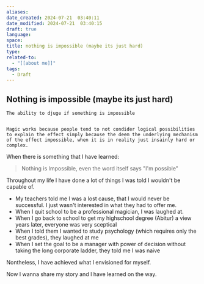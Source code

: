 ```yaml
---
aliases: 
date_created: 2024-07-21  03:40:11
date_modified: 2024-07-21  03:40:15
draft: true
language: 
space: 
title: nothing is impossible (maybe its just hard)
type: 
related-to:
  - "[[about me]]"
tags:
  - Draft
---
```

## Nothing is impossible (maybe its just hard)

	The ability to djuge if something is impossible 


	Magic works because people tend to not condider logical possibilities to explain the effect simply because the deem the underlying mechanism of the effect impossible, when it is in reality just insainly hard or complex.

When there is something that I have learned:

> Nothing is Impossible, even the word itself says "I'm possible"

Throughout my life I have done a lot of things I was told I wouldn't be capable of.

- My teachers told me I was a lost cause, that I would never be successful. I just wasn't interested in what they had to offer me.
- When I quit school to be a professional magician, I was laughed at.
- When I go back to school to get my highschool degree (Abitur) a view years later, everyone was very sceptical
- When I told them I wanted to study psychology (which requires only the best grades), they laughed at me
- When I set the goal to be a manager with power of decision without taking the long corporate ladder, they told me I was naive

Nontheless, I have achieved what I envisioned for myself.

Now I wanna share my story and I have learned on the way.
